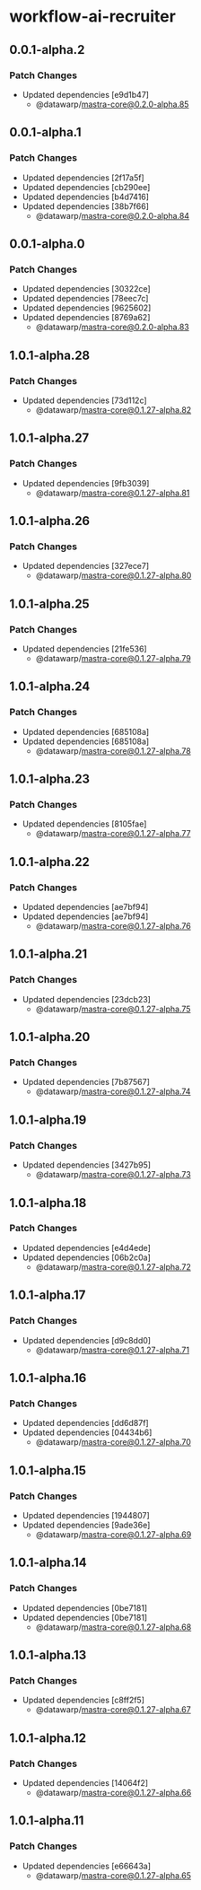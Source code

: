 # workflow-ai-recruiter

## 0.0.1-alpha.2

### Patch Changes

- Updated dependencies [e9d1b47]
  - @datawarp/mastra-core@0.2.0-alpha.85

## 0.0.1-alpha.1

### Patch Changes

- Updated dependencies [2f17a5f]
- Updated dependencies [cb290ee]
- Updated dependencies [b4d7416]
- Updated dependencies [38b7f66]
  - @datawarp/mastra-core@0.2.0-alpha.84

## 0.0.1-alpha.0

### Patch Changes

- Updated dependencies [30322ce]
- Updated dependencies [78eec7c]
- Updated dependencies [9625602]
- Updated dependencies [8769a62]
  - @datawarp/mastra-core@0.2.0-alpha.83

## 1.0.1-alpha.28

### Patch Changes

- Updated dependencies [73d112c]
  - @datawarp/mastra-core@0.1.27-alpha.82

## 1.0.1-alpha.27

### Patch Changes

- Updated dependencies [9fb3039]
  - @datawarp/mastra-core@0.1.27-alpha.81

## 1.0.1-alpha.26

### Patch Changes

- Updated dependencies [327ece7]
  - @datawarp/mastra-core@0.1.27-alpha.80

## 1.0.1-alpha.25

### Patch Changes

- Updated dependencies [21fe536]
  - @datawarp/mastra-core@0.1.27-alpha.79

## 1.0.1-alpha.24

### Patch Changes

- Updated dependencies [685108a]
- Updated dependencies [685108a]
  - @datawarp/mastra-core@0.1.27-alpha.78

## 1.0.1-alpha.23

### Patch Changes

- Updated dependencies [8105fae]
  - @datawarp/mastra-core@0.1.27-alpha.77

## 1.0.1-alpha.22

### Patch Changes

- Updated dependencies [ae7bf94]
- Updated dependencies [ae7bf94]
  - @datawarp/mastra-core@0.1.27-alpha.76

## 1.0.1-alpha.21

### Patch Changes

- Updated dependencies [23dcb23]
  - @datawarp/mastra-core@0.1.27-alpha.75

## 1.0.1-alpha.20

### Patch Changes

- Updated dependencies [7b87567]
  - @datawarp/mastra-core@0.1.27-alpha.74

## 1.0.1-alpha.19

### Patch Changes

- Updated dependencies [3427b95]
  - @datawarp/mastra-core@0.1.27-alpha.73

## 1.0.1-alpha.18

### Patch Changes

- Updated dependencies [e4d4ede]
- Updated dependencies [06b2c0a]
  - @datawarp/mastra-core@0.1.27-alpha.72

## 1.0.1-alpha.17

### Patch Changes

- Updated dependencies [d9c8dd0]
  - @datawarp/mastra-core@0.1.27-alpha.71

## 1.0.1-alpha.16

### Patch Changes

- Updated dependencies [dd6d87f]
- Updated dependencies [04434b6]
  - @datawarp/mastra-core@0.1.27-alpha.70

## 1.0.1-alpha.15

### Patch Changes

- Updated dependencies [1944807]
- Updated dependencies [9ade36e]
  - @datawarp/mastra-core@0.1.27-alpha.69

## 1.0.1-alpha.14

### Patch Changes

- Updated dependencies [0be7181]
- Updated dependencies [0be7181]
  - @datawarp/mastra-core@0.1.27-alpha.68

## 1.0.1-alpha.13

### Patch Changes

- Updated dependencies [c8ff2f5]
  - @datawarp/mastra-core@0.1.27-alpha.67

## 1.0.1-alpha.12

### Patch Changes

- Updated dependencies [14064f2]
  - @datawarp/mastra-core@0.1.27-alpha.66

## 1.0.1-alpha.11

### Patch Changes

- Updated dependencies [e66643a]
  - @datawarp/mastra-core@0.1.27-alpha.65
